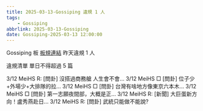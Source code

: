 ```yaml
---
title: 2025-03-13-Gossiping 違規 1 人
tags:
    - Gossiping
abbrlink: 2025-03-13-Gossiping
date: Gossiping-2025-03-13 12:00:00
---
```

Gossiping 板 [板規連結](https://www.ptt.cc/bbs/Gossiping/M.1637425085.A.07D.html)
昨天違規 1 人
<!-- more -->

違規清單
單日不得超過 5 篇

3/12 MeiHS R: [問卦] 沒搭過商務艙 人生會不會…
3/12 MeiHS □ [問卦] 位子少+外場少+大排隊的拉…
3/12 MeiHS □ [問卦] 台灣有啥地方像東京六本木…
3/12 MeiHS □ [問卦] 第一志願夜間部，大概是正…
3/12 MeiHS R: [新聞] 大巨蛋新方向！盧秀燕赴日…
3/12 MeiHS R: [問卦] 武統只能做不能說?